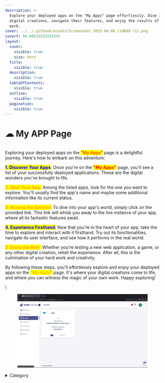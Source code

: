 ```yaml
---
description: >-
  Explore your deployed apps on the "My Apps" page effortlessly. Dive into your
  digital creations, navigate their features, and enjoy the results of your hard
  work.
cover: ../../.gitbook/assets/Screenshot 2023-09-06 114809 (1).png
coverY: 94.60533333333333
layout:
  cover:
    visible: true
    size: hero
  title:
    visible: true
  description:
    visible: true
  tableOfContents:
    visible: true
  outline:
    visible: true
  pagination:
    visible: true
---
```


# ☁ My APP Page

\
Exploring your deployed apps on the <mark style="color:red;">"My Apps"</mark> page is a delightful journey. Here's how to embark on this adventure:

<mark style="color:blue;">**1. Discover Your Apps**</mark>: Once you're on the <mark style="color:red;">**"My Apps"**</mark> page, you'll see a list of your successfully deployed applications. These are the digital wonders you've brought to life.

<mark style="color:orange;">**2. Spot Your App**</mark><mark style="color:orange;">:</mark> Among the listed apps, look for the one you want to explore. You'll usually find the app's name and maybe some additional information like its current status.

<mark style="color:orange;">**3. Access the Service**</mark><mark style="color:orange;">:</mark> To dive into your app's world, simply click on the provided link. This link will whisk you away to the live instance of your app, where all its fantastic features await.

<mark style="color:blue;">**4. Experience Firsthand**</mark><mark style="color:blue;">:</mark> Now that you're in the heart of your app, take the time to explore and interact with it firsthand. Try out its functionalities, navigate its user interface, and see how it performs in the real world.

<mark style="color:orange;">**5. Enjoy the Ride**</mark><mark style="color:orange;">:</mark> Whether you're testing a new web application, a game, or any other digital creation, relish the experience. After all, this is the culmination of your hard work and creativity.

By following these steps, you'll effortlessly explore and enjoy your deployed apps on the _<mark style="color:orange;">"My Apps"</mark>_ page. It's where your digital creations come to life, and where you can witness the magic of your own work. Happy exploring!

\


<figure><img src="../../.gitbook/assets/dfdfssfsf.png" alt=""><figcaption></figcaption></figure>

<details>

<summary>Category</summary>

Kubernetes, cloud computing, DevOps, cloud services, hosting platform, container orchestration, cloud infrastructure, cloud deployment, cloud management, cloud technology, cloud solutions , my app page

</details>
